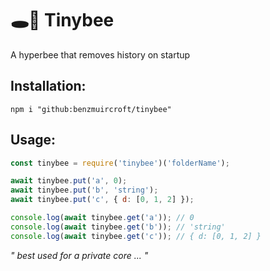 # 🕳🥊 Tinybee
A hyperbee that removes history on startup

## Installation:
```
npm i "github:benzmuircroft/tinybee"
```

## Usage:
```js
const tinybee = require('tinybee')('folderName');

await tinybee.put('a', 0);
await tinybee.put('b', 'string');
await tinybee.put('c', { d: [0, 1, 2] });

console.log(await tinybee.get('a')); // 0
console.log(await tinybee.get('b')); // 'string'
console.log(await tinybee.get('c')); // { d: [0, 1, 2] }
```

*" best used for a private core ... "*
